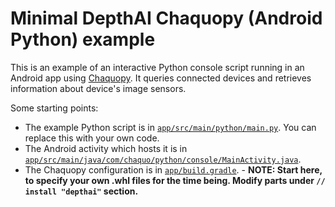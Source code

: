 # Minimal DepthAI Chaquopy (Android Python) example

This is an example of an interactive Python console script running in an Android app using
[Chaquopy](https://chaquo.com/chaquopy/).
It queries connected devices and retrieves information about device's image sensors.

Some starting points:

* The example Python script is in
  [`app/src/main/python/main.py`](https://github.com/chaquo/chaquopy-console/blob/master/app/src/main/python/main.py).
  You can replace this with your own code.
* The Android activity which hosts it is in
  [`app/src/main/java/com/chaquo/python/console/MainActivity.java`](https://github.com/chaquo/chaquopy-console/blob/master/app/src/main/java/com/chaquo/python/console/MainActivity.java).
* The Chaquopy configuration is in
  [`app/build.gradle`](https://github.com/chaquo/chaquopy-console/blob/master/app/build.gradle). - **NOTE: Start here, to specify your own .whl files for the time being. Modify parts under `// install "depthai"` section.**

